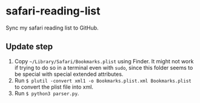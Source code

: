 # safari-reading-list
Sync my safari reading list to GitHub.

## Update step
1. Copy `~/Library/Safari/Bookmarks.plist` using Finder. It might not work if trying to do so in a terminal even with `sudo`, since this folder seems to be special with special extended attributes.
2. Run `$ plutil -convert xml1 -o Bookmarks.plist.xml Bookmarks.plist` to convert the plist file into xml.
3. Run `$ python3 parser.py`.
